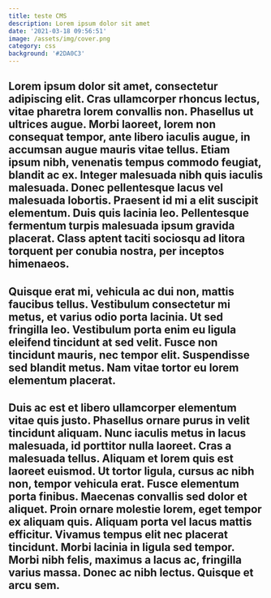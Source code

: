 ```yaml
---
title: teste CMS
description: Lorem ipsum dolor sit amet
date: '2021-03-18 09:56:51'
image: /assets/img/cover.png
category: css
background: '#2DA0C3'
---
```

## Lorem ipsum dolor sit amet, consectetur adipiscing elit. Cras ullamcorper rhoncus lectus, vitae pharetra lorem convallis non. Phasellus ut ultrices augue. Morbi laoreet, lorem non consequat tempor, ante libero iaculis augue, in accumsan augue mauris vitae tellus. Etiam ipsum nibh, venenatis tempus commodo feugiat, blandit ac ex. Integer malesuada nibh quis iaculis malesuada. Donec pellentesque lacus vel malesuada lobortis. Praesent id mi a elit suscipit elementum. Duis quis lacinia leo. Pellentesque fermentum turpis malesuada ipsum gravida placerat. Class aptent taciti sociosqu ad litora torquent per conubia nostra, per inceptos himenaeos.

## 

## Quisque erat mi, vehicula ac dui non, mattis faucibus tellus. Vestibulum consectetur mi metus, et varius odio porta lacinia. Ut sed fringilla leo. Vestibulum porta enim eu ligula eleifend tincidunt at sed velit. Fusce non tincidunt mauris, nec tempor elit. Suspendisse sed blandit metus. Nam vitae tortor eu lorem elementum placerat.

## 

## Duis ac est et libero ullamcorper elementum vitae quis justo. Phasellus ornare purus in velit tincidunt aliquam. Nunc iaculis metus in lacus malesuada, id porttitor nulla laoreet. Cras a malesuada tellus. Aliquam et lorem quis est laoreet euismod. Ut tortor ligula, cursus ac nibh non, tempor vehicula erat. Fusce elementum porta finibus. Maecenas convallis sed dolor et aliquet. Proin ornare molestie lorem, eget tempor ex aliquam quis. Aliquam porta vel lacus mattis efficitur. Vivamus tempus elit nec placerat tincidunt. Morbi lacinia in ligula sed tempor. Morbi nibh felis, maximus a lacus ac, fringilla varius massa. Donec ac nibh lectus. Quisque et arcu sem.
